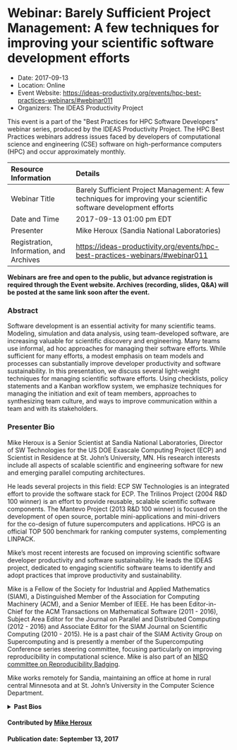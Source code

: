 













			   

<!-- Note: this label does NOT include the trailing colon -->





# Webinar: Barely Sufficient Project Management: A few techniques for improving your scientific software development efforts

- Date: 2017-09-13
- Location: Online
- Event Website: https://ideas-productivity.org/events/hpc-best-practices-webinars/#webinar011
- Organizers: The IDEAS Productivity Project
			   
This event is a part of the "Best Practices for HPC Software
Developers" webinar series, produced by the IDEAS Productivity
Project. The HPC Best Practices webinars address issues faced by
developers of computational science and engineering (CSE) software on
high-performance computers (HPC) and occur approximately monthly.

Resource Information | Details
:--- | :---			   
Webinar Title | Barely Sufficient Project Management: A few techniques for improving your scientific software development efforts
Date and Time | 2017-09-13 01:00 pm EDT
Presenter | Mike Heroux (Sandia National Laboratories)
Registration, Information, and Archives | 	<https://ideas-productivity.org/events/hpc-best-practices-webinars/#webinar011>	   

**Webinars are free and open to the public, but advance registration is required through the Event website. Archives (recording, slides, Q&A) will be posted at the same link soon after the event.**

### Abstract
<p>Software development is an essential activity for many scientific
teams.  Modeling, simulation and data analysis, using team-developed
software, are increasing valuable for scientific discovery and
engineering. Many teams use informal, ad hoc approaches for managing
their software efforts.  While sufficient for many efforts, a modest
emphasis on team models and processes can substantially improve
developer productivity and software sustainability. In this
presentation, we discuss several light-weight techniques for managing
scientific software efforts.  Using checklists, policy statements and
a Kanban workflow system, we emphasize techniques for managing the
initiation and exit of team members, approaches to synthesizing team
culture, and ways to improve communication within a team and with its
stakeholders.</p>



### Presenter Bio
<!-- Bio for webinar 29 -->
<p>Mike Heroux is a Senior Scientist at Sandia
National Laboratories, Director of SW Technologies for the US DOE
Exascale Computing Project (ECP) and Scientist in Residence at
St. John’s University, MN. His research interests include all aspects
of scalable scientific and engineering software for new and emerging
parallel computing architectures.</p>

<p>He leads several projects in this field: ECP SW Technologies is an
integrated effort to provide the software stack for ECP. The Trilinos
Project (2004 R&amp;D 100 winner) is an effort to provide reusable,
scalable scientific software components. The Mantevo Project (2013 R&amp;D
100 winner) is focused on the development of open source, portable
mini-applications and mini-drivers for the co-design of future
supercomputers and applications. HPCG is an official TOP 500 benchmark
for ranking computer systems, complementing LINPACK.</p>

<p>Mike’s most recent interests are focused on improving scientific
software developer productivity and software sustainability. He leads
the IDEAS project, dedicated to engaging scientific software teams to
identify and adopt practices that improve productivity and
sustainability.</p>

<p>Mike is a Fellow of the Society for Industrial and Applied Mathematics
(SIAM), a Distinguished Member of the Association for Computing
Machinery (ACM), and a Senior Member of IEEE. He has been
Editor-in-Chief for the ACM Transactions on Mathematical Software
(2011 - 2016), Subject Area Editor for the Journal on Parallel and
Distributed Computing (2012 - 2016) and Associate Editor for the SIAM
Journal on Scientific Computing (2010 - 2015). He is a past chair of
the SIAM Activity Group on Supercomputing and is presently a member of
the Supercomputing Conference series steering committee, focusing
particularly on improving reproducibility in computational
science. Mike is also part of an <a href="https://www.niso.org/niso-io/2019/01/new-niso-project-badging-scheme-reproducibility-computational-and-computing">NISO committee on Reproducibility
Badging</a>.</p>

<p>Mike works remotely for Sandia, maintaining an office at home in rural
central Minnesota and at St. John’s University in the Computer Science
Department.</p>
<details>
  <summary><strong>Past Bios</strong></summary>
  
<!-- Bio for webinar 13 -->
<p>Mike Heroux is a senior scientist at the Center
for Computing Research, Sandia National Laboratories, in Albuquerque,
New Mexico. At Sandia, he works on new parallel algorithm developments
for problems of interest to Sandia and the broader scientific and
engineering community. Michael leads the development of Trilinos,
which provides state of the art solution methods in a state of the art
software framework, the Mantevo project, which focuses on the
development of Open Source, portable mini-applications and
mini-drivers for scientific and engineering applications. He strongly
advocates practices that improve software productivity and
sustainability.</p>

<!-- Bio for webinar 11 -->
<p>Michael Heroux is a senior scientist at the
Center for Computing Research, Sandia National Laboratories, in
Albuquerque, New Mexico. In his career, Michael has worked on various
aspects of High Performance Computing, going back to Cray Research in
the early 90’s. At Sandia, he works on new parallel algorithm
developments for problems of interest to Sandia and the broader
scientific and engineering community. Michael leads the development of
Trilinos, which provides state of the art solution methods in a state
of the art software framework, the Mantevo project, which focuses on
the development of Open Source, portable mini-applications and
mini-drivers for scientific and engineering applications, and the
(Interoperable Design of Extreme-scale Application Software-ECP)
IDEAS-ECP project, which is dedicated to engaging with scientific
software teams to identify and promote practices that improve software
productivity and sustainability.</p>
</details>


    

#### Contributed by [Mike Heroux](https://github.com/maherou "Mike Heroux GitHub profile")

#### Publication date: September 13, 2017

<!---
Publish: yes
Categories: skills
Topics: online learning
Level: 2
Prerequisites: default
Aggregate: none
--->






